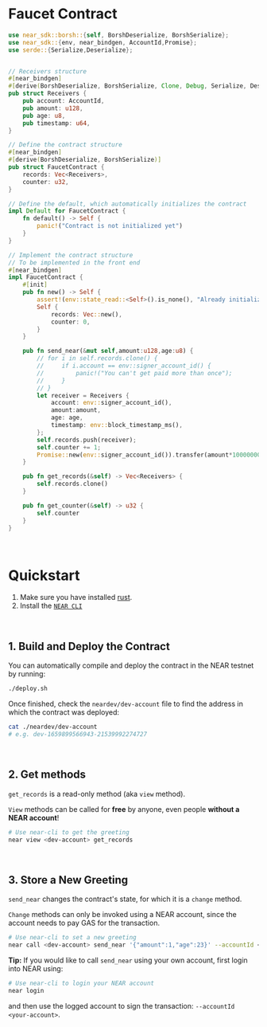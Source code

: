 # Faucet Contract

```rust
use near_sdk::borsh::{self, BorshDeserialize, BorshSerialize};
use near_sdk::{env, near_bindgen, AccountId,Promise};
use serde::{Serialize,Deserialize};


// Receivers structure
#[near_bindgen]
#[derive(BorshDeserialize, BorshSerialize, Clone, Debug, Serialize, Deserialize)]
pub struct Receivers {
    pub account: AccountId,
    pub amount: u128,
    pub age: u8,
    pub timestamp: u64,
}

// Define the contract structure
#[near_bindgen]
#[derive(BorshDeserialize, BorshSerialize)]
pub struct FaucetContract {
    records: Vec<Receivers>,
    counter: u32,
}

// Define the default, which automatically initializes the contract
impl Default for FaucetContract {
    fn default() -> Self {
        panic!("Contract is not initialized yet")
    }
}

// Implement the contract structure
// To be implemented in the front end
#[near_bindgen]
impl FaucetContract {
    #[init]
    pub fn new() -> Self {
        assert!(env::state_read::<Self>().is_none(), "Already initialized");
        Self {
            records: Vec::new(),
            counter: 0,
        }
    }

    pub fn send_near(&mut self,amount:u128,age:u8) {
        // for i in self.records.clone() {
        //     if i.account == env::signer_account_id() {
        //         panic!("You can't get paid more than once");
        //     }
        // }
        let receiver = Receivers {
            account: env::signer_account_id(),
            amount:amount,
            age: age,
            timestamp: env::block_timestamp_ms(),
        };
        self.records.push(receiver);
        self.counter += 1;
        Promise::new(env::signer_account_id()).transfer(amount*1000000000000000000000000);
    }

    pub fn get_records(&self) -> Vec<Receivers> {
        self.records.clone()
    }

    pub fn get_counter(&self) -> u32 {
        self.counter
    }
}
```

<br />

# Quickstart

1. Make sure you have installed [rust](https://rust.org/).
2. Install the [`NEAR CLI`](https://github.com/near/near-cli#setup)

<br />

## 1. Build and Deploy the Contract
You can automatically compile and deploy the contract in the NEAR testnet by running:

```bash
./deploy.sh
```

Once finished, check the `neardev/dev-account` file to find the address in which the contract was deployed:

```bash
cat ./neardev/dev-account
# e.g. dev-1659899566943-21539992274727
```

<br />

## 2. Get methods

`get_records` is a read-only method (aka `view` method).

`View` methods can be called for **free** by anyone, even people **without a NEAR account**!

```bash
# Use near-cli to get the greeting
near view <dev-account> get_records
```

<br />

## 3. Store a New Greeting
`send_near` changes the contract's state, for which it is a `change` method.

`Change` methods can only be invoked using a NEAR account, since the account needs to pay GAS for the transaction.

```bash
# Use near-cli to set a new greeting
near call <dev-account> send_near '{"amount":1,"age":23}' --accountId <dev-account>
```

**Tip:** If you would like to call `send_near` using your own account, first login into NEAR using:

```bash
# Use near-cli to login your NEAR account
near login
```

and then use the logged account to sign the transaction: `--accountId <your-account>`.
